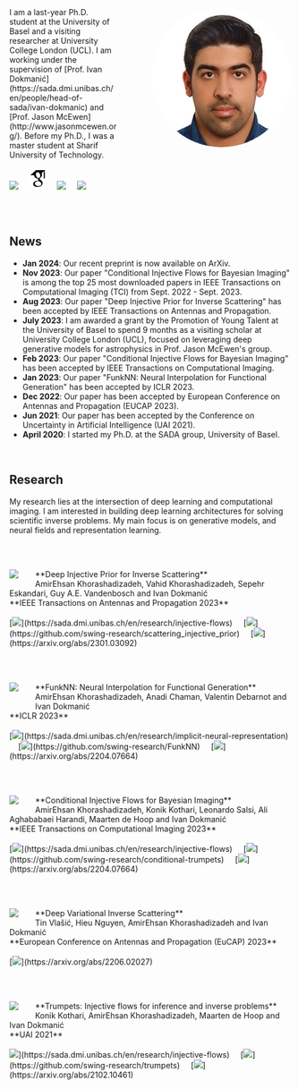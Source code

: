 
<div style="float: right; margin-left: 60px;">
  <img src="figures/photo.jpg" style="border-radius: 70%;" width="250">
</div>
I am a last-year Ph.D. student at the University of Basel and a visiting researcher at University College London (UCL). I am working under the supervision of [Prof. Ivan Dokmanić](https://sada.dmi.unibas.ch/en/people/head-of-sada/ivan-dokmanic) and [Prof. Jason McEwen](http://www.jasonmcewen.org/). Before my Ph.D., I was a master student at Sharif University of Technology.


[<img src="https://freepngimg.com/thumb/gmail/64669-icons-computer-mail-email-address-free-frame.png" height="42px">](mailto:amir.kh@unibas.ch) &nbsp;&nbsp;&nbsp; [<img src="figures/google-scholar.svg" height="40px">](https://scholar.google.com/citations?user=Rou2vXcAAAAJ&hl=en) &nbsp;&nbsp;&nbsp; [<img src="https://github.githubassets.com/assets/GitHub-Mark-ea2971cee799.png" height="42px">](https://github.com/AmirEhsan95)
&nbsp;&nbsp;&nbsp; [<img src="https://upload.wikimedia.org/wikipedia/commons/0/06/Linkedin_circle_black-512.png" height="40px">](https://www.linkedin.com/in/amir-ehsan/)

<br><br>

## News

* **Jan 2024**: Our recent preprint is now available on ArXiv.
* **Nov 2023**: Our paper "Conditional Injective Flows for Bayesian Imaging" is among the top 25 most downloaded papers in IEEE Transactions on Computational Imaging (TCI) from Sept. 2022 - Sept. 2023.
* **Aug 2023**: Our paper "Deep Injective Prior for Inverse Scattering" has been accepted by IEEE Transactions on Antennas and Propagation.
* **July 2023**: I am awarded a grant by the Promotion of Young Talent at the University of Basel to spend 9 months as a visiting scholar at University College London (UCL), focused on leveraging deep generative models for astrophysics in Prof. Jason McEwen's group. 
* **Feb 2023**: Our paper "Conditional Injective Flows for Bayesian Imaging" has been accepted by IEEE Transactions on Computational Imaging.
* **Jan 2023**: Our paper "FunkNN: Neural Interpolation for Functional Generation" has been accepted by ICLR 2023.
* **Dec 2022**: Our paper has been accepted by European Conference on Antennas and Propagation (EUCAP 2023).
* **Jun 2021**: Our paper has been accepted by the Conference on Uncertainty in Artificial Intelligence (UAI 2021).
* **April 2020**: I started my Ph.D. at the SADA group, University of Basel.

<br>

## Research
My research lies at the intersection of deep learning and computational imaging. I am interested in building deep learning architectures for solving scientific inverse problems. My main focus is on generative models, and neural fields and representation learning. 


<br><br>

<div style="float: left; margin-right: 30px;">
  <img src="https://sada.dmi.unibas.ch/gallery/preview/192/screenshot-2023-01-03-at-11-10-37@2x.png" width="350">
</div>
**Deep Injective Prior for Inverse Scattering** <br>
AmirEhsan Khorashadizadeh, Vahid Khorashadizadeh, Sepehr Eskandari, Guy A.E. Vandenbosch and Ivan Dokmanić <br>
**IEEE Transactions on Antennas and Propagation 2023** <br> <br>
[<img src="https://w7.pngwing.com/pngs/459/961/png-transparent-logo-web-development-site-web-design-symmetry-internet.png" height="30px">](https://sada.dmi.unibas.ch/en/research/injective-flows) &nbsp;&nbsp;&nbsp; [<img src="https://github.githubassets.com/assets/GitHub-Mark-ea2971cee799.png" height="42px">](https://github.com/swing-research/scattering_injective_prior)
&nbsp;&nbsp;&nbsp; [<img src="https://cis.cornell.edu/sites/default/files/styles/square_thumbnail/public/Screen%20Shot%202018-09-04%20at%2010.17.51%20AM.png?itok=dxbUcd1u" height="30px">](https://arxiv.org/abs/2301.03092)


<br><br>

<div style="float: left; margin-right: 30px;">
  <img src="https://sada.dmi.unibas.ch/gallery/preview/186/screenshot-2023-01-02-at-20-49-14@2x.png" width="350">
  <br> <br>
</div>
**FunkNN: Neural Interpolation for Functional Generation** <br>
AmirEhsan Khorashadizadeh, Anadi Chaman, Valentin Debarnot and Ivan Dokmanić <br>
**ICLR 2023** <br> <br>
[<img src="https://w7.pngwing.com/pngs/459/961/png-transparent-logo-web-development-site-web-design-symmetry-internet.png" height="30px">](https://sada.dmi.unibas.ch/en/research/implicit-neural-representation) &nbsp;&nbsp;&nbsp; [<img src="https://github.githubassets.com/assets/GitHub-Mark-ea2971cee799.png" height="42px">](https://github.com/swing-research/FunkNN)
&nbsp;&nbsp;&nbsp; [<img src="https://cis.cornell.edu/sites/default/files/styles/square_thumbnail/public/Screen%20Shot%202018-09-04%20at%2010.17.51%20AM.png?itok=dxbUcd1u" height="30px">](https://arxiv.org/abs/2204.07664)


<br><br>

<div style="float: left; margin-right: 30px;">
  <img src="https://sada.dmi.unibas.ch/gallery/preview/149/screenshot-2022-05-17-at-18-01-42@2x.png" width="350">
</div>
**Conditional Injective Flows for Bayesian Imaging** <br>
AmirEhsan Khorashadizadeh, Konik Kothari, Leonardo Salsi, Ali Aghababaei Harandi, Maarten de Hoop and Ivan Dokmanić <br>
**IEEE Transactions on Computational Imaging 2023** <br> <br>
[<img src="https://w7.pngwing.com/pngs/459/961/png-transparent-logo-web-development-site-web-design-symmetry-internet.png" height="30px">](https://sada.dmi.unibas.ch/en/research/injective-flows) &nbsp;&nbsp;&nbsp; [<img src="https://github.githubassets.com/assets/GitHub-Mark-ea2971cee799.png" height="42px">](https://github.com/swing-research/conditional-trumpets)
&nbsp;&nbsp;&nbsp; [<img src="https://cis.cornell.edu/sites/default/files/styles/square_thumbnail/public/Screen%20Shot%202018-09-04%20at%2010.17.51%20AM.png?itok=dxbUcd1u" height="30px">](https://arxiv.org/abs/2204.07664)


<br><br>

<div style="float: left; margin-right: 30px;">
  <img src="https://sada.dmi.unibas.ch/gallery/preview/184/screenshot-2023-01-02-at-15-53-58@2x.png" width="350">
</div>
**Deep Variational Inverse Scattering** <br>
Tin Vlašić, Hieu Nguyen, AmirEhsan Khorashadizadeh and Ivan Dokmanić <br>
**European Conference on Antennas and Propagation (EuCAP) 2023** <br> <br>
[<img src="https://cis.cornell.edu/sites/default/files/styles/square_thumbnail/public/Screen%20Shot%202018-09-04%20at%2010.17.51%20AM.png?itok=dxbUcd1u" height="30px">](https://arxiv.org/abs/2206.02027)


<br><br>

<div style="float: left; margin-right: 30px;">
  <img src="https://sada.dmi.unibas.ch/gallery/preview/110/networkat2x@2x.png" width="350">
</div>
**Trumpets: Injective flows for inference and inverse problems** <br>
Konik Kothari, AmirEhsan Khorashadizadeh, Maarten de Hoop and Ivan Dokmanić <br>
**UAI 2021** <br> <br>
<img src="https://w7.pngwing.com/pngs/459/961/png-transparent-logo-web-development-site-web-design-symmetry-internet.png" height="30px">](https://sada.dmi.unibas.ch/en/research/injective-flows) &nbsp;&nbsp;&nbsp; [<img src="https://github.githubassets.com/assets/GitHub-Mark-ea2971cee799.png" height="42px">](https://github.com/swing-research/trumpets)
&nbsp;&nbsp;&nbsp; [<img src="https://cis.cornell.edu/sites/default/files/styles/square_thumbnail/public/Screen%20Shot%202018-09-04%20at%2010.17.51%20AM.png?itok=dxbUcd1u" height="30px">](https://arxiv.org/abs/2102.10461)








